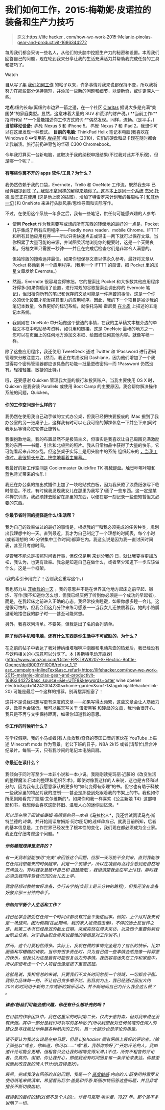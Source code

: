 # 我们如何工作，2015:梅勒妮·皮诺拉的装备和生产力技巧

> 原文:[https://life hacker . com/how-we-work-2015-Melanie-pinolas-gear-and-productivit-1686344272](https://lifehacker.com/how-we-work-2015-melanie-pinolas-gear-and-productivit-1686344272)

每周我们都会采访一些名人，从他们的头脑中挖掘生产力的秘密和设置。本周我们回答自己的问题，现在轮到我来分享让我的生活充满活力并帮助我完成任务的工具和技巧了。

Watch

自从写了[年](http://lifehacker.com/how-we-work-melanie-pinolas-favorite-gear-and-producti-5983990) [我们如何工作](http://lifehacker.com/how-we-work-2014-melanie-pinolas-gear-and-productivi-1515776935) 的帖子以来，许多事情对我来说都保持不变，所以我将努力在那些部分保持简短，并添加一些新的问题和细节，以便新奇，或许更深入一些。

**地点**:纽约长岛(离纽约市边界一箭之遥，在一个社区 [Claritas](http://www.claritas.com/MyBestSegments/Default.jsp?ID=20) 据说大多是充满“美国梦”的家庭类型。显然，这意味着大量的 SUV 和荒谬的财产税。)
**当前工作:**招聘作家
**一个最能描述你工作方式的词:**偶然发现。同样，流畅。(是平手。)
**当前移动设备:** *手机:* Nexus 5 和 iPhone 5。*平板:* Nexus 7 和 iPad 2。我想你可以在这里发现一种模式。
**目前的电脑:** ThinkPad Helix 笔记本电脑(我喜欢在 Windows 8 中使用~~笔~~ [*触控笔*](http://www.itworld.com/article/2882825/sorry-microsoft-its-still-a-stylus-not-a-pen.html) )和 iMac (2010)，它们的硬盘和显卡现在随时都会让我崩溃。旅行前扔进背包的华硕 C300 Chromebook。

今年我打算买一台新电脑，这取决于我的纳税申报结果(不过我对此并不乐观)。但是哪一个呢？...

#### **有哪些你离不开的 apps 软件/工具？为什么？**

我仍然依赖于我的口袋，Evernote，Trello 和 OneNote 工作流。既然我去年 已经详细提到过 [了，我就不拿同样的解释来烦你了。这基本上是同一个系统](http://lifehacker.com/how-we-work-2014-melanie-pinolas-gear-and-productivi-1515776935) [杰米·托德·鲁宾正在使用](http://www.jamierubin.net/2014/01/14/going-paperless-my-process-for-keeping-evernote-clutter-free/) (这是他上面的插图)，增加了特雷罗来计划我的每周帖子( [和其他一切](https://lifehacker.com/how-to-use-trello-to-organize-your-entire-life-1683821040) )和 OneNote 来进行头脑风暴/思维导图和实际写作。

不过，在使用这个系统一年多之后，我有一些笔记，供任何可能感兴趣的人参考:

*   使用 **Pocket** 作为我需要写或想的所有东西的转储地的最好的一点是，Pocket 几乎集成了所有应用程序——Feedly news reader、mobile Chrome、IFTTT 和所有其他应用程序——所以只需快速点击或轻击一两下就可以保存文章。当你积累了大量可能的来源，并试图灵活地浏览你的提要时，这是一个天赐良机。归档文章只需要一秒钟——并且在完成后检查它们是非常令人满意的。

    但袖珍版的搜索远非最佳。如果你想保存文章以供永久参考，最好将文章从 Pocket 移动到另一个应用程序。(我用一个 IFTTT 的菜谱，把 Pocket 里的加星文章发给 Evernote。)
*   然而，Evernote 很容易变得笨拙。它的搜索比 Pocket 和大多数其他应用程序好得多(如果你启用了设置，进行常规的谷歌搜索会调出你的 Evernote 笔记)，但归档你所有的笔记和保存的文章可能是一件痛苦的事情。这是一个你必须优化设置才能发挥其潜力的应用程序。因此，我的下一个项目是减少我的笔记本数量，依靠更好的标记系统，就像托马斯·霍尼曼 [在介质](https://medium.com/@thomashoneyman/using-evernote-the-right-way-ef61f530d1ad) 上描述的五笔记本系统。
*   我刚刚在 OneNote 中开始做这个整洁的事情，在我的主草稿文本框旁边的单独文本框中粘贴参考资料，如引用和链接。这是 OneNote 最棒的地方之一，您可以在页面上的任何地方添加文本框、绘图或任何其他内容。就像写稿一样。

除了这些应用程序，我还使用 TweetDeck 通过 Twitter 和 1Password 进行密码管理来分散注意力。(然而，我正在考虑改用 Dashlane，因为他们增加了一个我觉得每个密码管理器都应该具备的功能—批量更改密码—而 1Password 仍然没有。轻推轻推，敏捷的比特。)

哦，还要感谢 Quicken 管理我大量的银行和投资账户。当我主要使用 OS X 时，Quicken 是我安装 Parallels 或使用 Boot Camp 的主要原因。我会帮你解决操作系统的问题，Quicken。

#### 你的工作空间是什么样的？

我仍然在使用我自己动手做的立式办公桌，但我已经把快要报废的 iMac 搬到了我办公室的另一张桌子上，这样我有时可以让我可怜的脚踝休息一下并坐下来(同时我永远等待彩虹轮停止旋转)。

我很抱歉地说，我的布置显然不是极简主义，但事实是我喜欢让自己周围充满激励我的东西——书籍、引言和北极熊的照片。我从日常物品中获得了大量的快乐。它可能看起来非常杂乱，但这张桌子实际上是用头脑中的系统 组织起来的 [，当我工作时，我很擅长专注，恍惚地看着主屏幕。](https://lifehacker.com/the-best-way-to-set-up-and-organize-your-desk-5945259)

我最好的新工作空间是 Coolermaster Quickfire TK 机械键盘。触觉咔嚓咔嚓和蓝色背光带来的快乐！

我还在办公桌的拉出式插件上加了一块粘贴式白板，因为我厌倦了浪费纸张写下临时信息。不过，有时候我发现我女儿在那里为我写了/画了一些东西。这一定是某种禅宗训练，我必须抹去她留在那里的东西，以便在那一刻记录一些更短暂但又必要的东西。

#### 你最节省时间的捷径是什么/生活帮？

我为自己的效率做过的最好的事情是，根据我的“”和我必须完成的任务种类，规划出我理想中的一天。直到最近，我才为自己制定了一个理想的时间表，每个小时(或者理想的 90 分钟集中工作时间)都算在内。我这么说是因为我一直讨厌时间表，甚至只考虑时间。

尽管我不能总是按照时间表行事，但仅仅是用 [来划分我的](http://lifehacker.com/plan-out-your-day-productively-with-the-time-blocking-1666983314) 日，就让我变得更加放松，我认为，也更有效率。我总是知道自己在做什么，或者至少知道下一步应该做什么。这是一个框架。

(我的索引卡用完了！否则我会重写这个。)

我也努力从 [开始我的一天](https://lifehacker.com/your-morning-habits-can-make-or-break-the-rest-of-your-1657852026) 。我的意思并不是在世界其他地方起床之前早起、锻炼、写作(我不知道你怎么想，但我已经厌倦了听到你必须是一个成功的早起者)，而是，在我起床之前进入正确的心态。我经常按贪睡键，如果你想多睡一会儿，这是很可怕的，但我会用这几分钟来练习感恩——当我女儿还依偎着我，她的小胳膊温暖地搂住我的脖子时——甚至可能冥想。

另外，我喜欢列清单。不要笑，但我是出了名的会列清单。

#### 除了你的手机和电脑，还有什么东西是你生活中不可或缺的，为什么？

在之前的帖子中表达了我对博纳维塔咖啡冲泡器和电动茶壶的热爱后，我已经没有与饮料相关的小玩意可以分享了。本 [奥斯特电动开瓶器](http://www.amazon.com/Oster-FPSTBW8207-S-Electric-Bottle-Opener/dp/B003YFI0O6/ref=sr_1_1?asc_campaign=InlineText&asc_refurl=https://lifehacker.com/how-we-work-2015-melanie-pinolas-gear-and-productivit-1686344272&asc_source=&ie=UTF8&keywords=oster wine opener electric&qid=1424200423&s=home-garden&sr=1-1&tag=kinjalifehackerlink-20) 可能是最后一个这样的推荐。别再摆弄瓶塞了！

这并不是说我只想写更有深度的文章——如果写得太频繁，这些文章会让人筋疲力尽，效率也会降低。我可以每天写关于 [蛋蛋黑客](http://lifehacker.com/top-10-better-ways-to-cook-an-egg-1653374544) 和硬盘的文章，我也会很开心。我只是不再与文字保持距离，如果你知道我的意思。

#### 你工作的时候听什么？

在学校假期，我的小马或者(有人救救我)奇怪的英国口音的家伙在 YouTube 上描述 Minecraft mods 作为背景。老公下班的日子，NBA 2k15 或者(请帮忙)后台冲纪录片。每隔一天，只有我吵闹的笔记本电脑风扇。

#### 你最近在读什么？

我倾向于同时写至少一本非小说和一本小说。我刚刚读完玛丽·近藤的《改变生活的整理魔法:日本的整理和组织艺术》。即使对像我这样的人来说，这也是古怪和过分的，因为我有比我愿意承认的更多的“如何变得有条理”的书。但它也有助于释放一些我家里的物品对我的控制——甚至是那些到处跟着我的书架上的书。我也如你所愿刚刚看完了凯瑞·艾尔维斯的*。如果你和我一样喜欢《公主新娘 T4》这部电影和书，我想你会喜欢这部怀旧、温暖人心的迷你回忆录。*

*所以现在除了阅读威廉姆·高德曼的另一本书*《马拉松人*，我还尝试阅读马克·斯特兰德的*诗集*，并开始阅读詹姆斯·阿尔图切的*选择你自己*。就我目前所知，后者的基本信息是，工作世界已经发生了根本性的变化，我们现在都必须成为企业家。我正在仔细考虑这个问题。*

#### *你的睡眠规律是怎样的？*

*有一天我希望能够用“完美”来回答这个问题，但那一天可能不会到来，直到我能够在任何我想醒来的时候醒来。我是一个夜猫子，所以在凌晨两点我会感到更自然地充满活力。有时我故意破坏自己和 [拖延睡眠](http://lifehacker.com/do-you-procrastinate-about-going-to-sleep-1605328251) ，我很清楚我会在早上付钱，那时我必须送我同样昏昏沉沉的女儿去上学。*

*我曾经想过教她做好准备，步行去学校(实际上是三分钟的路程)，但我还没有准备好放弃那三分钟的牵手。*

#### *你如何平衡个人生活和工作？*

*我已经学会接受在任何一个时间点都没有完全平衡这回事。例如，上个月对我来说是一场旋风，因为假期(在此期间，我的家人被流感击倒)，不停的迪士尼世界之旅，我第二本书已经推迟的截止日期，亲戚突然在周末来访，以及四个重要的新自由职业任务。对于自由职业者来说最难的事情是对工作说不。)*

*然而，这个月要轻松得多。实际上，我现在做的事情完全是为了自私的快乐，比如画画和写糟糕的诗歌。当你有很多责任时，只为自己做一些事情会感觉像一种罪恶的快乐，但我认为这是最有可能恢复活力的事情。我很容易迷失在工作和家庭中，所以即使考虑一个个人项目也像是按下重置按钮。*

*这就是说，我相信总的来说，只要我们不太长时间忽视一个领域，一切都会平衡。我努力品味每一刻，不让自己贪多嚼不烂。到目前为止，我已经通过留出大约 20%的时间用于新的工作或新的娱乐活动，并不断地问自己为什么我会这么做？ 。*

#### *读者/粉丝们可能会感兴趣，你还有什么想补充的吗？*

*在目前的作家团队中，我在这里呆的时间第二长，仅次于惠特森，但对我来说还没有厌倦。其中一部分是我们可以写的各种帖子(所以我想我对任何领域的任何人的建议是寻找能让你伸展各种肌肉的工作)。另一大部分也是评论的质量。*

*请不要认为我这么说是在拍马屁，但是 Lifehacker 拥有网络上最好的评论者。(除了那些以“或者，你知道，你可以……”或“看，我帮你修好了”开始评论的人。我知道评论可能会更糟，但粗鲁只会让我的眼睛变得呆滞。)不过，所有不粗鲁的评论者，说真的，谢谢。你让我开心，即使我没有时间回复每一条评论来表达。你甚至说服我改变我的情人节计划(变得更好)。*

*最后，完成我没有回答的其他问题，我是一个 [高度敏感](http://lifehacker.com/find-out-if-youre-a-highly-sensitive-person-with-this-1497152169) 内向的人:既使用特雷罗又使用纸笔来做清单，希望看到尼尔·盖曼和乔恩·斯图尔特回答这些问题，并且非常擅长不断切换齿轮。*

*我得到的最好的建议(但不是个人的):，作者马克斯·埃尔曼，1927 年。*那个*差不多说明了一切。*